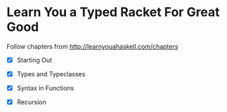 # Learn You a Typed Racket For Great Good
Follow chapters from http://learnyouahaskell.com/chapters

- [x] Starting Out
- [x] Types and Typeclasses
- [x] Syntax in Functions
- [x] Recursion

